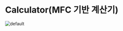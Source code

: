 # Calculator(MFC 기반 계산기)

![default](https://cloud.githubusercontent.com/assets/13383741/18868562/acae1850-84e3-11e6-8573-d407077da57a.JPG)
